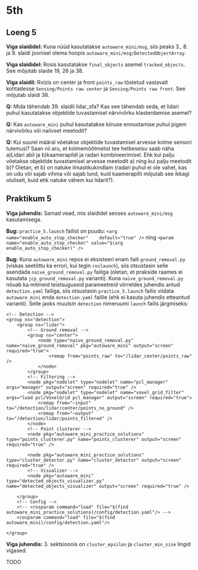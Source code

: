 # 5th

## Loeng 5

**Viga slaididel:** Kuna nüüd kasutatakse `autoware_mini/msg`, siis peaks 3., 8. ja 9. slaidi joonisel olema hoopis `autoware_mini/msg/DetectedObjectArray`.

**Viga slaididel:** Rosis kasutatakse `final_objects` asemel `tracked_objects`. See mõjutab slaide 19, 26 ja 38.

**Viga slaidil:** Rvizis on center ja front `points_raw` tõstetud vastavalt kohtadesse `Sensing/Points raw center` ja `Sensing/Points raw front`. See mõjutab slaidi 38.

**Q:** Mida tähendab 39. slaidil lidar_sfa? Kas see tähendab seda, et lidari puhul kasutatakse objektide tuvastamisel närvivõrku klasterdamise asemel?

**Q:** Kas `autoware_mini` puhul kasutatakse kiiruse ennustamise puhul pigem närvivõrku või naiivset meetodit?

**Q:** Kui suurel määral võetakse objektide tuvastamisel arvesse kolme sensori tulemusi? Saan nii aru, et kolmemõõtmelist tee hetkeseisu saab näha a)Lidari abil ja  b)kaamerapildi ja radari kombineerimisel. Ehk kui palju võetakse objektide tuvastamisel arvesse meetodit a) ning kui palju meetodit b)? Oletan, et b) on natuke ilmastikukindlam (radari puhul ei ole vahet, kas on udu või sajab vihma või sajab lund, kuid kaamerapilti mõjutab see ikkagi oluliselt, kuid ehk natuke vähem kui lidarit?).

## Praktikum 5

**Viga juhendis:** Samad vead, mis slaididel seoses `autoware_mini/msg` kasutamisega.

**Bug:** `practice_5.launch` failist on puudu:
`<arg name="enable_auto_stop_checker"    default="true" />`
ning
`<param name="enable_auto_stop_checker" value="$(arg enable_auto_stop_checker)" />`

**Bug:** Kuna `autoware_mini` repos ei eksisteeri enam faili `ground_removal.py` (viskas seetõttu ka errori, kui tegin `roslaunch`), siis otsustasin selle asendada `naive_ground_removal.py` failiga (oletan, et prakside raames ei kasutata `jcp_ground_removal.py` varianti). Kuna `naive_ground_removal.py` nõuab ka mitmeid teistsuguseid parameetreid võrreldes juhendis antud `detection.yaml` failiga, siis otsustasin `practice_5.launch` failis viidata `autoware_mini` enda `detection.yaml` failile (ehk ei kasuta juhendis etteantud varianti). Selle jaoks muutsin `detection` nimeruumi `launch` failis järgmiseks:

``` launch
<!-- Detection -->
<group ns="detection">
    <group ns="lidar">
        <!-- Ground removal -->
        <group ns="center">
            <node type="naive_ground_removal.py" name="naive_ground_removal" pkg="autoware_mini" output="screen" required="true">
                <remap from="points_raw" to="/lidar_center/points_raw" />
            </node>
        </group>
        <!-- Filtering -->
        <node pkg="nodelet" type="nodelet" name="pcl_manager" args="manager" output="screen" required="true" />
        <node pkg="nodelet" type="nodelet" name="voxel_grid_filter" args="load pcl/VoxelGrid pcl_manager" output="screen" required="true">
            <remap from="~input" to="/detection/lidar/center/points_no_ground" />
            <remap from="~output" to="/detection/lidar/points_filtered" />
        </node>
        <!-- Point clusterer -->
        <node pkg="autoware_mini_practice_solutions" type="points_clusterer.py" name="points_clusterer" output="screen" required="true" />

        <node pkg="autoware_mini_practice_solutions" type="cluster_detector.py" name="cluster_detector" output="screen" required="true" />
        <!-- Visualizer -->
        <node pkg="autoware_mini" type="detected_objects_visualizer.py" name="detected_objects_visualizer" output="screen" required="true" />

    </group>
    <!-- Config -->
    <!-- <rosparam command="load" file="$(find autoware_mini_practice_solutions)/config/detection.yaml"/> -->
    <rosparam command="load" file="$(find autoware_mini)/config/detection.yaml"/>

</group>
```

**Viga juhendis:** 3. sektsioonis on `cluster_epsilon` ja `cluster_min_size` lingid vigased.

TODO
